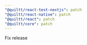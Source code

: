 ```yaml
---
"@quiltt/react-test-nextjs": patch
"@quiltt/react-native": patch
"@quiltt/react": patch
"@quiltt/core": patch
---
```


Fix release

